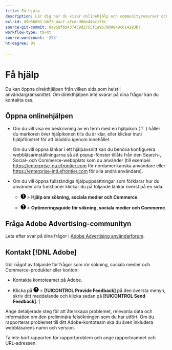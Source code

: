 ```yaml
---
title: Få hjälp
description: Lär dig hur du visar onlinehjälp och communityresurser och hur du får teknisk support.
exl-id: d5b5b691-bb73-4acf-afcd-d66e444c1f6c
source-git-commit: 0a858fb9437439d2755f1a9679b0849c614293b7
workflow-type: tm+mt
source-wordcount: '253'
ht-degree: 0%

---
```


# Få hjälp

Du kan öppna direkthjälpen från vilken sida som helst i användargränssnittet. Om direkthjälpen inte svarar på dina frågor kan du kontakta oss.

## Öppna onlinehjälpen

* Om du vill visa en beskrivning av en term med en hjälpikon (![hjälpikon](/help/search-social-commerce/assets/help-field.png "hjälpikon") ) håller du markören över hjälpikonen tills du är klar, eller klickar inuti hjälpfönstret för att bläddra igenom innehållet.

  Om du vill öppna länkar i ett hjälpavsnitt kan du behöva konfigurera webbläsarinställningarna så att popup-fönster tillåts från den Search-, Social- och Commerce-webbplats som du använder (till exempel https://enterprise-na.efrontier.com för nordamerikanska användare eller https://enterprise-intl.efrontier.com för alla andra användare).

* Om du vill öppna fullständiga hjälpuppsättningar som förklarar hur du använder alla funktioner klickar du på följande länkar överst på en sida:

   * ![Hjälp](/help/search-social-commerce/assets/help-main-menu.png "Hjälp") > **Hjälp om sökning, sociala medier och Commerce**.

   * ![Hjälp](/help/search-social-commerce/assets/help-main-menu.png "Hjälp") > **Optimeringsguide för sökning, sociala medier och Commerce**.

## Fråga Adobe Advertising-communityn

Leta efter svar på dina frågor i [Adobe Advertising användarforum](https://experienceleaguecommunities.adobe.com/t5/adobe-advertising-cloud/ct-p/adobe-advertising-cloud-community).

## Kontakt [!DNL Adobe]

Gör något av följande för frågor som rör sökning, sociala medier och Commerce-produkter eller konton:

* Kontakta kontoteamet på Adobe.

* Klicka på ![Hjälp](/help/search-social-commerce/assets/help-main-menu.png "Hjälp") > **[!UICONTROL Provide Feedback]** på den översta menyn, skriv ditt meddelande och klicka sedan på **[!UICONTROL Send Feedback]**. |

Ange detaljerade steg för att återskapa problemet, relevanta data och information om den preliminära felsökningen som du har utfört. Om du rapporterar problemet till ditt Adobe-kontoteam ska du även inkludera webbläsarens namn och version.

Ta inte bort rapporten för rapportproblem och ange rapportnamnet och URL-adressen.
